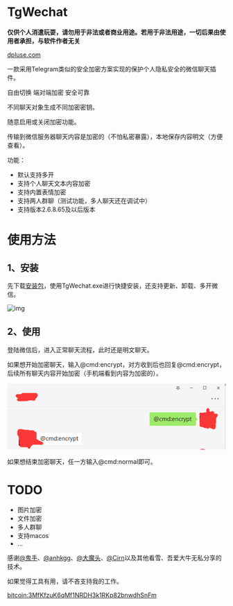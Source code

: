 # TgWechat

**仅供个人消遣玩耍，请勿用于非法或者商业用途。若用于非法用途，一切后果由使用者承担，与软件作者无关**

[dpluse.com](https://dplusec.com)

一款采用Telegram类似的安全加密方案实现的保护个人隐私安全的微信聊天插件。

自由切换 端对端加密 安全可靠

不同聊天对象生成不同加密密钥。

随意启用或关闭加密功能。

传输到微信服务器聊天内容是加密的（不怕私密暴露），本地保存内容明文（方便查看）。

功能：

* 默认支持多开
* 支持个人聊天文本内容加密
* 支持内置表情加密
* 支持两人群聊（测试功能，多人聊天还在调试中）
* 支持版本2.6.8.65及以后版本

# 使用方法

## 1、安装

先下载[安装包](https://github.com/dplusec/tgwechat/releases)，使用TgWechat.exe进行快捷安装，还支持更新、卸载、多开微信。

![img](install.png)

## 2、使用

登陆微信后，进入正常聊天流程，此时还是明文聊天。

如果想开始加密聊天，输入@cmd:encrypt，对方收到后也回复@cmd:encrypt，后续所有聊天内容开始加密（手机端看到内容为加密的）。

![img](chat.png)

如果想结束加密聊天，任一方输入@cmd:normal即可。


# TODO

* 图片加密
* 文件加密
* 多人群聊
* 支持macos
* ...

感谢[@鬼手](https://github.com/TonyChen56/WeChatRobot)、[@anhkgg](https://github.com/anhkgg/SuperWeChatPC)、[@大魔头](https://bbs.pediy.com/thread-224988.htm)、[@Cirn](https://bbs.pediy.com/thread-223178.htm)以及其他看雪、吾爱大牛无私分享的技术。

如果觉得工具有用，请不吝支持我的工作。

<a href="https://www.blockchain.com/btc/payment_request?address=3MfKfzuK6qMf1NRDH3k1RKp82bnwdhSnFm&amount=0.01" target="_blank ">bitcoin:3MfKfzuK6qMf1NRDH3k1RKp82bnwdhSnFm</a>